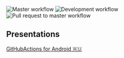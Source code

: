 ![Master workflow](https://github.com/ValeryPonomarenko/AndroidGitHubActions/workflows/Master%20workflow/badge.svg?branch=master)
![Development workflow](https://github.com/ValeryPonomarenko/AndroidGitHubActions/workflows/Development%20workflow/badge.svg?branch=development)
![Pull request to master workflow](https://github.com/ValeryPonomarenko/AndroidGitHubActions/workflows/Pull%20request%20to%20master%20workflow/badge.svg)

## Presentations
[GitHubActions for Android 🇷🇺](https://vponomarenko.me/speaking/2020/04/28/ru-github-actions-for-android.html)
